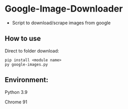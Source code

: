 # Google-Image-Downloader
- Script to download/scrape images from google

## How to use
 Direct to folder download:
 
    pip install <module name>
    py google-images.py
    
## Environment:
Python 3.9

Chrome 91

